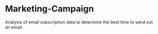 # Marketing-Campaign
Analysis of email subscription data to determine the best time to send out an email.
